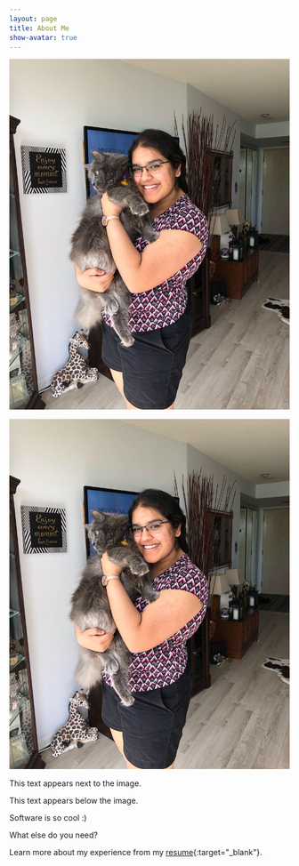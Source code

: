 ```yaml
---
layout: page
title: About Me
show-avatar: true
---
```


![Parinita and Tigger](/img/tiggy_mau.png "Parinita and Tigger!")

<div class="clearfix">
  <img src="/img/tiggy_mau.png" alt="Parinita and Tigger!" class="float-left">
  <p>This text appears next to the image.</p>
</div>
<p>This text appears below the image.</p>
Software is so cool :)

What else do you need?

Learn more about my experience from my [resume](/img/Parinita_Edke.pdf){:target="_blank"}.
